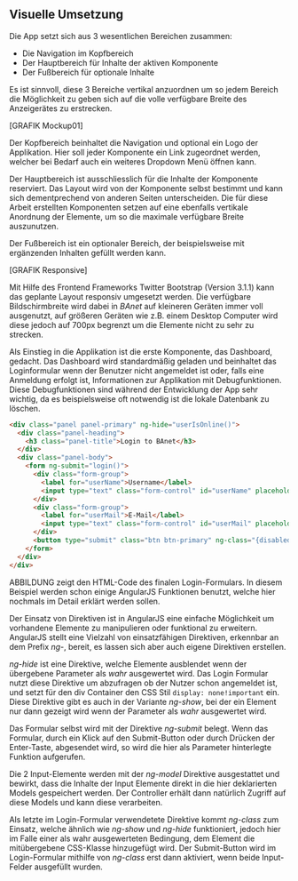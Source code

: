 ## Visuelle Umsetzung
Die App setzt sich aus 3 wesentlichen Bereichen zusammen:

- Die Navigation im Kopfbereich
- Der Hauptbereich für Inhalte der aktiven Komponente
- Der Fußbereich für optionale Inhalte

Es ist sinnvoll, diese 3 Bereiche vertikal anzuordnen um so jedem Bereich die Möglichkeit zu geben sich auf die volle verfügbare Breite des Anzeigerätes zu erstrecken.

[GRAFIK Mockup01]

Der Kopfbereich beinhaltet die Navigation und optional ein Logo der Applikation. Hier soll jeder Komponente ein Link zugeordnet werden, welcher bei Bedarf auch ein weiteres Dropdown Menü öffnen kann.

Der Hauptbereich ist ausschliesslich für die Inhalte der Komponente reserviert. Das Layout wird von der Komponente selbst bestimmt und kann sich dementprechend von anderen Seiten unterscheiden. Die für diese Arbeit erstellten Komponenten setzen auf eine ebenfalls vertikale Anordnung der Elemente, um so die maximale verfügbare Breite auszunutzen.

Der Fußbereich ist ein optionaler Bereich, der beispielsweise mit ergänzenden Inhalten gefüllt werden kann.

[GRAFIK Responsive]

Mit Hilfe des Frontend Frameworks Twitter Bootstrap (Version 3.1.1) kann das geplante Layout responsiv umgesetzt werden. Die verfügbare Bildschirmbreite wird dabei in *BAnet* auf kleineren Geräten immer voll ausgenutzt, auf größeren Geräten wie z.B. einem Desktop Computer wird diese jedoch auf 700px begrenzt um die Elemente nicht zu sehr zu strecken.

Als Einstieg in die Applikation ist die erste Komponente, das Dashboard, gedacht. Das Dashboard wird standardmäßig geladen und beinhaltet das Loginformular wenn der Benutzer nicht angemeldet ist oder, falls eine Anmeldung erfolgt ist, Informationen zur Applikation mit Debugfunktionen. Diese Debugfunktionen sind während der Entwicklung der App sehr wichtig, da es beispielsweise oft notwendig ist die lokale Datenbank zu löschen.

```html
<div class="panel panel-primary" ng-hide="userIsOnline()">
  <div class="panel-heading">
    <h3 class="panel-title">Login to BAnet</h3>
  </div>
  <div class="panel-body">
    <form ng-submit="login()">
      <div class="form-group">
        <label for="userName">Username</label>
        <input type="text" class="form-control" id="userName" placeholder="Username" ng-model="user.name" required>
      </div>
      <div class="form-group">
        <label for="userMail">E-Mail</label>
        <input type="text" class="form-control" id="userMail" placeholder="E-Mail" ng-model="user.email" required>
      </div>
      <button type="submit" class="btn btn-primary" ng-class="{disabled: !user.name || !user.email}">Login {{user.name}}<span ng-show="user.email">@</span>{{user.email}}</button>
    </form>
  </div>
</div>
```

ABBILDUNG zeigt den HTML-Code des finalen Login-Formulars. In diesem Beispiel werden schon einige AngularJS Funktionen benutzt, welche hier nochmals im Detail erklärt werden sollen.

Der Einsatz von Direktiven ist in AngularJS eine einfache Möglichkeit um vorhandene Elemente zu manipulieren oder funktional zu erweitern. AngularJS stellt eine Vielzahl von einsatzfähigen Direktiven, erkennbar an dem Prefix *ng-*, bereit, es lassen sich aber auch eigene Direktiven erstellen.

*ng-hide* ist eine Direktive, welche Elemente ausblendet wenn der übergebene Parameter als *wahr* ausgewertet wird. Das Login Formular nutzt diese Direktive um abzufragen ob der Nutzer schon angemeldet ist, und setzt für den div Container den CSS Stil `display: none!important` ein. Diese Direktive gibt es auch in der Variante *ng-show*, bei der ein Element nur dann gezeigt wird wenn der Parameter als *wahr* ausgewertet wird.

Das Formular selbst wird mit der Direktive *ng-submit* belegt. Wenn das Formular, durch ein Klick auf den Submit-Button oder durch Drücken der Enter-Taste, abgesendet wird, so wird die hier als Parameter hinterlegte Funktion aufgerufen.

Die 2 Input-Elemente werden mit der *ng-model* Direktive ausgestattet und bewirkt, dass die Inhalte der Input Elemente direkt in die hier deklarierten Models gespeichert werden. Der Controller erhält dann natürlich Zugriff auf diese Models und kann diese verarbeiten.

Als letzte im Login-Formular verwendetete Direktive kommt *ng-class* zum Einsatz, welche ähnlich wie *ng-show* und *ng-hide* funktioniert, jedoch hier im Falle einer als wahr ausgewerteten Bedingung, dem Element die mitübergebene CSS-Klasse hinzugefügt wird. Der Submit-Button wird im Login-Formular mithilfe von *ng-class* erst dann aktiviert, wenn beide Input-Felder ausgefüllt wurden.

